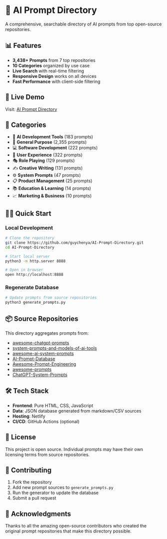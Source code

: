# 🤖 AI Prompt Directory

A comprehensive, searchable directory of AI prompts from top open-source repositories.

## 📊 Features

- **3,438+ Prompts** from 7 top repositories
- **10 Categories** organized by use case
- **Live Search** with real-time filtering
- **Responsive Design** works on all devices
- **Fast Performance** with client-side filtering

## 🚀 Live Demo

Visit: [AI Prompt Directory](https://your-site.netlify.app)

## 📂 Categories

- 🔧 **AI Development Tools** (183 prompts)
- 🧠 **General Purpose** (2,355 prompts)
- 💻 **Software Development** (222 prompts)
- 🎨 **User Experience** (322 prompts)
- 🎭 **Role Playing** (129 prompts)
- ✍️ **Creative Writing** (131 prompts)
- ⚙️ **System Prompts** (47 prompts)
- 📋 **Product Management** (25 prompts)
- 📚 **Education & Learning** (14 prompts)
- 📈 **Marketing & Business** (10 prompts)

## 🏃‍♂️ Quick Start

### Local Development
```bash
# Clone the repository
git clone https://github.com/guychenya/AI-Prompt-Directory.git
cd AI-Prompt-Directory

# Start local server
python3 -m http.server 8888

# Open in browser
open http://localhost:8888
```

### Regenerate Database
```bash
# Update prompts from source repositories
python3 generate_prompts.py
```

## 📦 Source Repositories

This directory aggregates prompts from:

- [awesome-chatgpt-prompts](https://github.com/f/awesome-chatgpt-prompts)
- [system-prompts-and-models-of-ai-tools](https://github.com/x1xhlol/system-prompts-and-models-of-ai-tools)
- [awesome-ai-system-prompts](https://github.com/dontriskit/awesome-ai-system-prompts)
- [AI-Prompt-Database](https://github.com/mrinasugosh/AI-Prompt-Database)
- [Awesome-Prompt-Engineering](https://github.com/promptslab/Awesome-Prompt-Engineering)
- [awesome-prompts](https://github.com/ai-boost/awesome-prompts)
- [ChatGPT-System-Prompts](https://github.com/mustvlad/ChatGPT-System-Prompts)

## 🛠️ Tech Stack

- **Frontend**: Pure HTML, CSS, JavaScript
- **Data**: JSON database generated from markdown/CSV sources
- **Hosting**: Netlify
- **CI/CD**: GitHub Actions (optional)

## 📄 License

This project is open source. Individual prompts may have their own licensing terms from source repositories.

## 🤝 Contributing

1. Fork the repository
2. Add new prompt sources to `generate_prompts.py`
3. Run the generator to update the database
4. Submit a pull request

## 🙏 Acknowledgments

Thanks to all the amazing open-source contributors who created the original prompt repositories that make this directory possible.